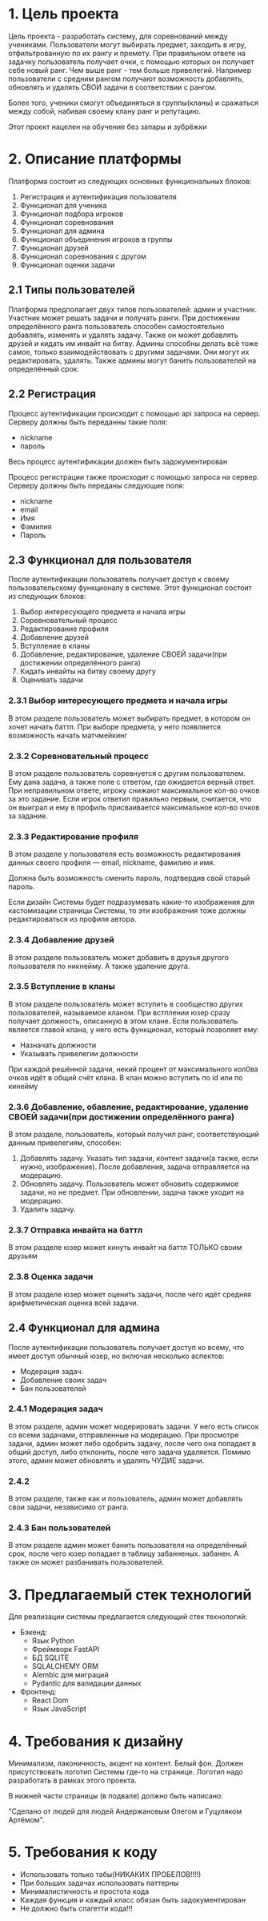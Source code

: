 # 1. Цель проекта
Цель проекта - разработать систему, для соревнований между учениками.
Пользователи могут выбирать предмет, заходить в игру, отфильтрованную
по их рангу и премету. При правильном ответе на задачку пользователь получает
очки, с помощью которых он получает себе новый ранг. Чем выше ранг - тем больше привелегий.
Например пользователи с средним рангом получают возможность добавлять, обновлять и удалять
СВОИ задачи в соответствии с рангом.

Более того, ученики смогут объединяться в группы(кланы) и сражаться между собой,
набивая своему клану ранг и репутацию.

Этот проект нацелен на обучение без запары и зубрёжки


# 2. Описание платформы

Платформа состоит из следующих основных функциональных блоков:


1. Регистрация и аутентификация пользователя
2. Функционал для ученика
3. Функционал подбора игроков
4. Функционал соревнования
5. Функционал для админа
6. Функционал объединения игроков в группы
7. Функционал друзей
8. Функционал соревнования с другом
9. Функционал оценки задачи


## 2.1 Типы пользователей

Платформа предполагает двух типов пользователей: админ и участник.
Участник может решать задачи и получать ранги. При достижении 
определённого ранга пользователь способен самостоятельно добавлять,
изменять и удалять задачу. Также он может добавлять друзей и кидать им 
инвайт на битву. Админы способны делать всё тоже самое, только взаимодействовать 
с другими задачами. Они могут их редактировать, удалять. Также админы могут банить пользователей
на определённый срок.


## 2.2 Регистрация

Процесс аутентификации происходит с помощью api запроса на сервер.
Серверу должны быть переданны такие поля:

- nickname
- пароль

Весь процесс аутентификации должен быть задокументирован

Процесс регистрации также происходит с помощью запроса на сервер.
Серверу должны быть переданы следующие поля:

- nickname
- email
- Имя
- Фамилия
- Пароль


## 2.3 Функционал для пользователя


После аутентификации пользователь получает доступ к
своему пользовательскому функционалу в системе. Этот
функционал состоит из следующих блоков:

1. Выбор интересующего предмета и начала игры
2. Соревновательный процесс
3. Редактирование профиля
4. Добавление друзей
5. Вступление в кланы
6. Добавление, редактирование, удаление СВОЕЙ задачи(при достижении определённого ранга)
7. Кидать инвайты на битву своему другу
8. Оценивать задачи



### 2.3.1 Выбор интересующего предмета и начала игры

В этом разделе пользователь может выбирать предмет, в котором 
он хочет начать баттл. При выборе предмета, у него появляется возможность
начать матчмейкинг


### 2.3.2 Соревновательный процесс

В этом разделе пользователь соревнуется с другим пользователем.
Ему дана задача, а также поле с ответом, где ожидается верный ответ.
При неправильном ответе, игроку снижают максимальное кол-во очков за
это задание. Если игрок ответил правильно первым, считается, что он выиграл и ему 
в профиль присваивается максимальное кол-во очков за задание.


### 2.3.3 Редактирование профиля

В этом разделе у пользователя есть возможность редактирования данных
своего профиля — email, nickname, фамилию и имя.

Должна быть возможность сменить пароль, подтвердив свой старый пароль.

Если дизайн Системы будет подразумевать какие-то изображения для кастомизации
страницы Системы, то эти изображения тоже должны редактироваться из профиля
автора.


### 2.3.4 Добавление друзей

В этом разделе пользователь может добавить в друзья другого пользователя
по никнейму. А также удаление друга.


### 2.3.5 Вступление в кланы

В этом разделе пользователь может вступить в сообщество
других пользователей, называемое кланом. При встплении
юзер сразу получает должность, описанную в этом клане. 
Если пользователь является главой клана, у него есть функционал,
который позволяет ему:

- Назначать должности
- Указывать привелегии должности

При каждой решённой задачи, некий процент от максимального 
кол0ва очков идёт в общий счёт клана. В клан можно вступить
по id или по кинейму


### 2.3.6 Добавление, обавление, редактирование, удаление СВОЕЙ задачи(при достижении определённого ранга)

В этом разделе, пользователь, который получил ранг, соответствующий
данным привелегиям, способен:

1. Добавлять задачу. Указать тип задачи,
контент задачи(а также, если нужно, изображение).
После добавления, задача отправляется на модерацию.
2. Обновлять задачу. Пользователь может обновить содержимое задачи,
но не предмет. При обновлении, задача также уходит на модерацию.
3. Удалить задачу.


### 2.3.7 Отправка инвайта на баттл

В этом разделе юзер может кинуть инвайт на баттл ТОЛЬКО
своим друзьям


### 2.3.8 Оценка задачи

В этом разделе юзер может оценить задачи, после чего идёт 
средняя арифметическая оценка всей задачи.


## 2.4 Функционал для админа

После аутентификации пользователь получает доступ ко всему,
что имеет доступ обычный юзер, но включая несколько аспектов:

- Модерация задач.
- Добавление своих задач
- Бан пользователей

### 2.4.1 Модерация задач

В этом разделе, админ может модерировать задачи. У него есть список со всеми
задачами, отправленные на модерацию. При просмотре задачи, админ может либо одобрить
задачу, после чего она попадает в общий доступ, либо отклонить, после чего
задача удаляется.
Помимо этого, админ может обновлять и удалять ЧУДИЕ задачи.


### 2.4.2

В этом разделе, также как и пользователь, админ может добавлять свои задачи, независимо от ранга.


### 2.4.3 Бан пользователей

В этом разделе админ может банить пользователя на определённый срок, 
после чего юзер попадает в таблицу забанненых. 
забанен. А также он может разбанивать пользователей.


# 3. Предлагаемый стек технологий

Для реализации системы предлагается следующий стек технологий:

* Бэкенд:
  - Язык Python
  - Фреймворк FastAPI
  - БД SQLITE
  - SQLALCHEMY ORM
  - Alembic для миграций
  - Pydantic для валидации данных
* Фронтенд:
  - React Dom
  - Язык JavaScript


# 4. Требования к дизайну

Минимализм, лаконичность, акцент на контент. Белый фон. Должен присутствовать
логотип Системы где-то на странице. Логотип надо разработать в рамках
этого проекта.

В нижней части страницы (в подвале) должно быть написано:

"Сделано от людей для людей Андержановым Олегом и
Гуцуляком Артёмом".


# 5. Требования к коду

- Использовать только табы(НИКАКИХ ПРОБЕЛОВ!!!!)
- При больших задачах использовать паттерны
- Минималистичность и простота кода
- Каждая функция и каждый класс обязан быть задокументирован
- Не должно быть спагетти кода!!!


